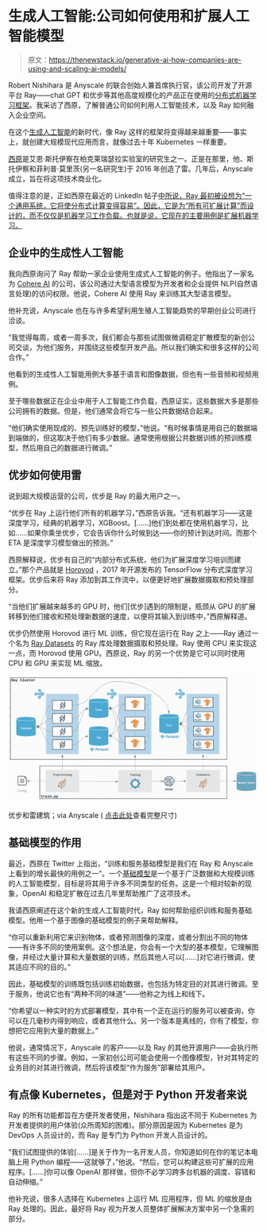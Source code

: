 # 生成人工智能:公司如何使用和扩展人工智能模型

> 原文：<https://thenewstack.io/generative-ai-how-companies-are-using-and-scaling-ai-models/>

Robert Nishihara 是 Anyscale 的联合创始人兼首席执行官，该公司开发了开源平台 Ray——chat GPT 和优步等其他高度规模化的产品正在使用的[分布式机器学习框架](https://thenewstack.io/how-ray-a-distributed-ai-framework-helps-power-chatgpt/)。我采访了西原，了解普通公司如何利用人工智能技术，以及 Ray 如何融入企业空间。

在这个[生成人工智能](https://thenewstack.io/top-5-internet-technologies-of-2022/)的新时代，像 Ray 这样的框架将变得越来越重要——事实上，就创建大规模现代应用而言，就像过去十年 Kubernetes 一样重要。

[西原](https://www.linkedin.com/in/robert-nishihara-b6465444/)是艾恩·斯托伊察在柏克莱瑞瑟拉实验室的研究生之一。正是在那里，他、斯托伊察和菲利普·莫里茨(另一名研究生)于 2016 年创造了雷。几年后，Anyscale 成立，旨在将这项技术商业化。

值得注意的是，正如西原在最近的 LinkedIn 帖子[中所说，Ray 最初被设想为“一个通用系统，它将使分布式计算变得容易”。因此，它是为“所有可扩展计算”而设计的，而不仅仅是机器学习工作负载。也就是说，它现在的主要用例是扩展机器学习。](https://www.linkedin.com/feed/update/urn:li:activity:7023872678700752896/)

## 企业中的生成性人工智能

我向西原询问了 Ray 帮助一家企业使用生成式人工智能的例子。他指出了一家名为 [Cohere AI](https://cohere.ai/) 的公司，该公司通过大型语言模型为开发者和企业提供 NLP(自然语言处理)的访问权限。他说，Cohere AI 使用 Ray 来训练其大型语言模型。

他补充说，Anyscale 也在与许多希望利用生殖人工智能趋势的早期创业公司进行洽谈。

“我觉得每周，或者一周多次，我们都会与那些试图做微调稳定扩散模型的新创公司交谈，为他们服务，并围绕这些模型开发产品。所以我们确实和很多这样的公司合作。”

他看到的生成性人工智能用例大多基于语言和图像数据，但也有一些音频和视频用例。

至于哪些数据正在企业中用于人工智能工作负载，西原证实，这些数据大多是那些公司拥有的数据。但是，他们通常会将它与一些公共数据结合起来。

“他们确实使用现成的、预先训练好的模型，”他说。“有时候事情是用自己的数据端到端做的，但这取决于他们有多少数据。通常使用根据公共数据训练的预训练模型，然后用自己的数据进行微调。”

## 优步如何使用雷

说到超大规模运营的公司，优步是 Ray 的最大用户之一。

“优步在 Ray 上运行他们所有的机器学习，”西原告诉我。“还有机器学习——这是深度学习，经典的机器学习，XGBoost。[……]他们到处都在使用机器学习，比如……如果你乘坐优步，它会告诉你什么时候到达——你的预计到达时间。而那个 ETA 是深度学习模型做出的预测。”

西原解释说，优步有自己的“内部分布式系统，他们为扩展深度学习培训而建立。”那个产品就是 [Horovod](https://www.uber.com/en-GB/blog/horovod/) ，2017 年开源发布的 TensorFlow 分布式深度学习框架。优步后来将 Ray 添加到其工作流中，以便更好地扩展数据摄取和预处理部分。

“当他们扩展越来越多的 GPU 时，他们[优步]遇到的限制是，瓶颈从 GPU 的扩展转移到他们接收和预处理新数据的速度，以便将其输入到训练中，”西原解释道。

优步仍然使用 Horovod 进行 ML 训练，但它现在运行在 Ray 之上——Ray 通过一个名为 [Ray Datasets](https://docs.ray.io/en/latest/data/dataset.html) 的 Ray 库处理数据摄取和预处理。Ray 使用 CPU 来实现这一点，而 Horovod 使用 GPU。西原说，Ray 的另一个优势是它可以同时使用 CPU 和 GPU 来实现 ML 缩放。

![Ray on Uber](img/5088cd01d61e71c1cee885a378b9b1c7.png)

优步和雷建筑；via Anyscale ( [点击此处](https://cdn.thenewstack.io/media/2023/01/cbb6cb34-ray_uber_large.jpg)查看完整尺寸)

## 基础模型的作用

最近，西原在 Twitter 上指出，“训练和服务基础模型是我们在 Ray 和 Anyscale 上看到的增长最快的用例之一”。一个[基础模型](https://en.wikipedia.org/wiki/Foundation_models)是一个基于广泛数据和大规模训练的人工智能模型，目标是将其用于许多不同类型的任务。这是一个相对较新的现象，OpenAI 和稳定扩散在过去几年里帮助推广了这项技术。

我请西原阐述在这个新的生成人工智能时代，Ray 如何帮助组织训练和服务基础模型。他用一个基于图像的基础模型的例子来帮助解释。

“你可以重新利用它来识别物体，或者预测图像的深度，或者分割出不同的物体——有许多不同的使用案例。这个想法是，你会有一个大型的基本模型，它理解图像，并经过大量计算和大量数据的训练，然后其他人可以[……]对它进行微调，使其适应不同的目的。”

因此，基础模型的训练既包括训练初始数据，也包括为特定目的对其进行微调。至于服务，他说它也有“两种不同的味道”——他称之为线上和线下。

“你希望以一种实时的方式部署模型，其中有一个正在运行的服务可以被查询，你可以在几毫秒内得到响应，或者其他什么。另一个版本是离线的，你有了模型，你想把它应用到大量的数据上。”

他说，通常情况下，Anyscale 的客户——以及 Ray 的其他开源用户——会执行所有这些不同的步骤。例如，一家初创公司可能会使用一个图像模型，针对其特定的业务目的对其进行微调，然后将该模型“作为服务”部署给其用户。

## 有点像 Kubernetes，但是对于 Python 开发者来说

Ray 的所有功能都旨在方便开发者使用，Nishihara 指出这不同于 Kubernetes 为开发者提供的用户体验(众所周知的困难)。部分原因是因为 Kubernetes 是为 DevOps 人员设计的，而 Ray 是专门为 Python 开发人员设计的。

“我们试图提供的体验[……]是关于作为一名开发人员，你知道如何在你的笔记本电脑上用 Python 编程——这就够了，”他说。“然后，您可以构建这些可扩展的应用程序。[……]你可以像 OpenAI 那样做，但你不必学习跨多台机器的调度、容错和自动伸缩。”

他补充说，很多人选择在 Kubernetes 上运行 ML 应用程序，但 ML 的缩放是由 Ray 处理的。因此，最好将 Ray 视为开发人员整体扩展解决方案中另一个急需的部分。

<svg xmlns:xlink="http://www.w3.org/1999/xlink" viewBox="0 0 68 31" version="1.1"><title>Group</title> <desc>Created with Sketch.</desc></svg>